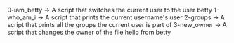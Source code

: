 0-iam_betty -> A script that switches the current user to the user betty
1-who_am_i -> A script that prints the current username's user
2-groups -> A script that prints all the groups the current user is part of
3-new_owner -> A script that changes the owner of the file hello from betty 

